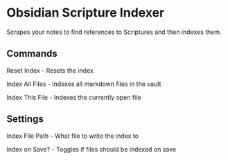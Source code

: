 # Obsidian Scripture Indexer

Scrapes your notes to find references to Scriptures and then indexes them.

## Commands
Reset Index - Resets the index

Index All Files - Indexes all markdown files in the vault

Index This File - Indexes the currently open file

## Settings
Index File Path - What file to write the index to

Index on Save? - Toggles if files should be indexed on save